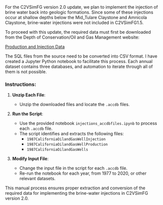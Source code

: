 For the C2VSimFG version 2.0 update, we plan to implement the injection of brine water back into geologic formations. Since some of these injections occur at shallow depths below the Mid_Tulare Claystone and Amnicola Claystone, brine-water injections were not included in C2VSimFG1.5. 

To proceed with this update, the required data must first be downloaded from the Depth of Conservation/Oil and Gas Management website:

[Production and Injection Data](https://filerequest.conservation.ca.gov/?q=production_injection_data)

The SQL files from the source need to be converted into CSV format. I have created a Jupyter Python notebook to facilitate this process. Each annual dataset contains three databases, and automation to iterate through all of them is not possible.

### Instructions:
1. **Unzip Each File**:
   - Unzip the downloaded files and locate the `.accdb` files.

2. **Run the Script**:
   - Use the provided notebook `injections_accdbfiles.ipynb` to process each `.accdb` file.
   - The script identifies and extracts the following files:
     - `1987CaliforniaOilandGasWellInjection`
     - `1987CaliforniaOilandGasWellProduction`
     - `1987CaliforniaOilandGasWells`

3. **Modify Input File**:
   - Change the input file in the script for each `.accdb` file.
   - Re-run the notebook for each year, from 1977 to 2020, or other relevant datasets.

This manual process ensures proper extraction and conversion of the required data for implementing the brine-water injections in C2VSimFG version 2.0.
